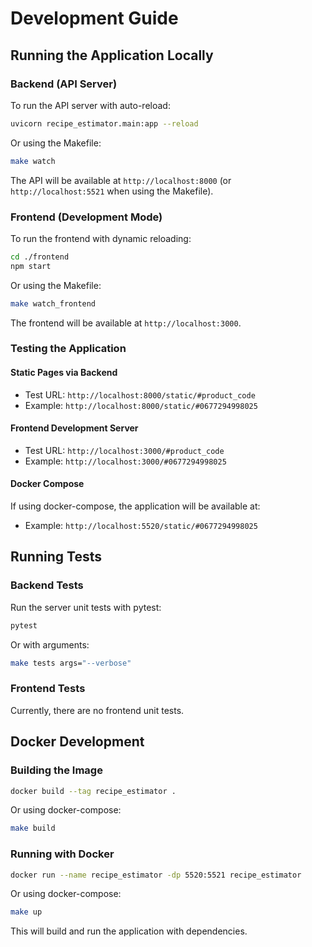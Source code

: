 # Development Guide

## Running the Application Locally

### Backend (API Server)

To run the API server with auto-reload:

```bash
uvicorn recipe_estimator.main:app --reload
```

Or using the Makefile:
```bash
make watch
```

The API will be available at `http://localhost:8000` (or `http://localhost:5521` when using the Makefile).

### Frontend (Development Mode)

To run the frontend with dynamic reloading:

```bash
cd ./frontend
npm start
```

Or using the Makefile:
```bash
make watch_frontend
```

The frontend will be available at `http://localhost:3000`.

### Testing the Application

#### Static Pages via Backend
- Test URL: `http://localhost:8000/static/#product_code`
- Example: `http://localhost:8000/static/#0677294998025`

#### Frontend Development Server  
- Test URL: `http://localhost:3000/#product_code`  
- Example: `http://localhost:3000/#0677294998025`

#### Docker Compose
If using docker-compose, the application will be available at:
- Example: `http://localhost:5520/static/#0677294998025`

## Running Tests

### Backend Tests
Run the server unit tests with pytest:
```bash
pytest
```

Or with arguments:
```bash
make tests args="--verbose"
```

### Frontend Tests  
Currently, there are no frontend unit tests.

## Docker Development

### Building the Image
```bash
docker build --tag recipe_estimator .
```

Or using docker-compose:
```bash
make build
```

### Running with Docker
```bash
docker run --name recipe_estimator -dp 5520:5521 recipe_estimator
```

Or using docker-compose:
```bash
make up
```

This will build and run the application with dependencies.